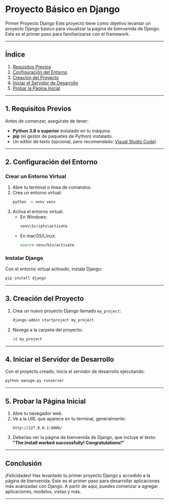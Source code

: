 # Proyecto Básico en Django

Primer Proyecto Django
Este proyecto tiene como objetivo levantar un proyecto Django básico para visualizar la página de bienvenida de Django. Este es el primer paso para familiarizarse con el framework.

---

## Índice

1. [Requisitos Previos](#1-requisitos-previos)
2. [Configuración del Entorno](#2-configuración-del-entorno)
3. [Creación del Proyecto](#3-creación-del-proyecto)
4. [Iniciar el Servidor de Desarrollo](#4-iniciar-el-servidor-de-desarrollo)
5. [Probar la Página Inicial](#5-probar-la-página-inicial)

---

## 1. Requisitos Previos

Antes de comenzar, asegúrate de tener:

- **Python 3.8 o superior** instalado en tu máquina.
- **pip** (el gestor de paquetes de Python) instalado.
- Un editor de texto (opcional, pero recomendado: [Visual Studio Code](https://code.visualstudio.com/)).

---

## 2. Configuración del Entorno

### Crear un Entorno Virtual

1. Abre tu terminal o línea de comandos.
2. Crea un entorno virtual:
   ```bash
   python -m venv venv
   ```
3. Activa el entorno virtual:
   - En Windows:
     ```bash
     venv\Scripts\activate
     ```
   - En macOS/Linux:
     ```bash
     source venv/bin/activate
     ```

### Instalar Django

Con el entorno virtual activado, instala Django:
```bash
pip install django
```

---

## 3. Creación del Proyecto

1. Crea un nuevo proyecto Django llamado `my_project`:
   ```bash
   django-admin startproject my_project
   ```
2. Navega a la carpeta del proyecto:
   ```bash
   cd my_project
   ```

---

## 4. Iniciar el Servidor de Desarrollo

Con el proyecto creado, inicia el servidor de desarrollo ejecutando:
```bash
python manage.py runserver
```

---

## 5. Probar la Página Inicial

1. Abre tu navegador web.
2. Ve a la URL que aparece en tu terminal, generalmente:
   ```
   http://127.0.0.1:8000/
   ```
3. Deberías ver la página de bienvenida de Django, que incluye el texto: **"The install worked successfully! Congratulations!"**

---

## Conclusión

¡Felicidades! Has levantado tu primer proyecto Django y accedido a la página de bienvenida. Este es el primer paso para desarrollar aplicaciones más avanzadas con Django. A partir de aquí, puedes comenzar a agregar aplicaciones, modelos, vistas y más.

---